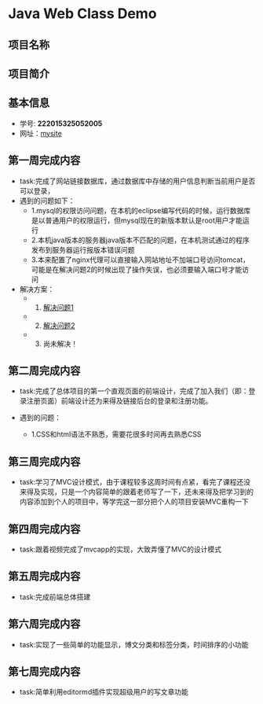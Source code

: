 # Java Web Class Demo


## 项目名称


## 项目简介


## 基本信息
- 学号: **222015325052005**
- 网址：[mysite](http://120.79.76.125:8080/Blog)

## 第一周完成内容
- task:完成了网站链接数据库，通过数据库中存储的用户信息判断当前用户是否可以登录，
- 遇到的问题如下：
	- 1.mysql的权限访问问题，在本机的eclipse编写代码的时候，运行数据库是以普通用户的权限运行，但mysql现在的新版本默认是root用户才能运行
	- 2.本机java版本的服务器java版本不匹配的问题，在本机测试通过的程序发布到服务器运行报版本错误问题
	- 3.本来配置了nginx代理可以直接输入网站地址不加端口号访问tomcat，可能是在解决问题2的时候出现了操作失误，也必须要输入端口号才能访问
- 解决方案：
	- 1. [解决问题1](https://blog.csdn.net/master_ning/article/details/83310600)
	- 2. [解决问题2](https://blog.csdn.net/qq_35793285/article/details/85775627)
	- 3. 尚未解决！

## 第二周完成内容
- task:完成了总体项目的第一个直观页面的前端设计，完成了加入我们（即：登录注册页面）前端设计还为来得及链接后台的登录和注册功能。

- 遇到的问题：
	- 1.CSS和html语法不熟悉，需要花很多时间再去熟悉CSS
## 第三周完成内容
- task:学习了MVC设计模式，由于课程较多这周时间有点紧，看完了课程还没来得及实现，只是一个内容简单的跟着老师写了一下，还未来得及把学习到的内容添加到个人的项目中，等学完这一部分把个人的项目安装MVC重构一下
## 第四周完成内容
- task:跟着视频完成了mvcapp的实现，大致弄懂了MVC的设计模式
## 第五周完成内容
- task:完成前端总体搭建
## 第六周完成内容
- task:实现了一些简单的功能显示，博文分类和标签分类，时间排序的小功能
## 第七周完成内容
- task:简单利用editormd插件实现超级用户的写文章功能
